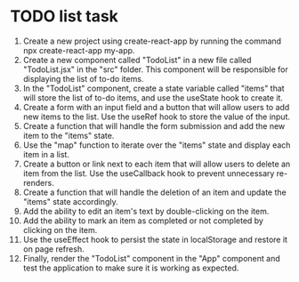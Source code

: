 # TODO list task

1. Create a new project using create-react-app by running the command npx create-react-app my-app.
2. Create a new component called "TodoList" in a new file called "TodoList.jsx" in the "src" folder. This component will be responsible for displaying the list of to-do items.
3. In the "TodoList" component, create a state variable called "items" that will store the list of to-do items, and use the useState hook to create it.
4. Create a form with an input field and a button that will allow users to add new items to the list. Use the useRef hook to store the value of the input.
5. Create a function that will handle the form submission and add the new item to the "items" state.
6. Use the "map" function to iterate over the "items" state and display each item in a list.
7. Create a button or link next to each item that will allow users to delete an item from the list. Use the useCallback hook to prevent unnecessary re-renders.
8. Create a function that will handle the deletion of an item and update the "items" state accordingly.
9. Add the ability to edit an item's text by double-clicking on the item.
10. Add the ability to mark an item as completed or not completed by clicking on the item.
11. Use the useEffect hook to persist the state in localStorage and restore it on page refresh.
12. Finally, render the "TodoList" component in the "App" component and test the application to make sure it is working as expected.
